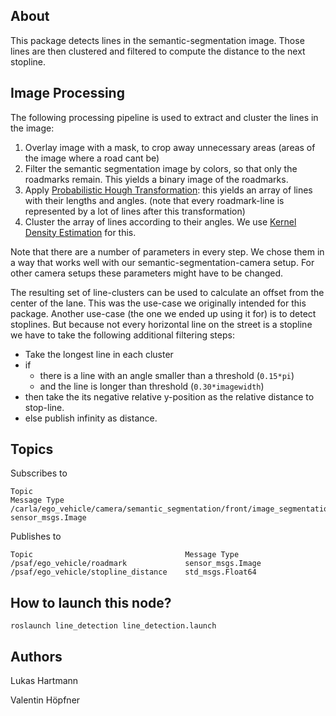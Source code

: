 ## About
This package detects lines in the semantic-segmentation image. Those lines are then clustered and filtered to compute the distance to the next stopline. 

## Image Processing
The following processing pipeline is used to extract and cluster the lines in the image:

1. Overlay image with a mask, to crop away unnecessary areas (areas of the image where a road cant be)
2. Filter the semantic segmentation image by colors, so that only the roadmarks remain. This yields a binary image of the roadmarks.
3. Apply [Probabilistic Hough Transformation](https://opencv-python-tutroals.readthedocs.io/en/latest/py_tutorials/py_imgproc/py_houghlines/py_houghlines.html): this yields an array of lines with their lengths and angles. (note that every roadmark-line is represented by a lot of lines after this transformation)
4. Cluster the array of lines according to their angles. We use [Kernel Density Estimation](https://en.wikipedia.org/wiki/Kernel_density_estimation) for this.

Note that there are a number of parameters in every step. We chose them in a way that works well with our semantic-segmentation-camera setup. For other camera setups these parameters might have to be changed. 

The resulting set of line-clusters can be used to calculate an offset from the center of the lane. This was the use-case we originally intended for this package. Another use-case (the one we ended up using it for) is to detect stoplines. But because not every horizontal line on the street is a stopline we have to take the following additional filtering steps: 

* Take the longest line in each cluster
* if 
    * there is a line with an angle smaller than a threshold (```0.15*pi```)
    * and the line is longer than threshold (```0.30*imagewidth```) 
* then take the its negative relative y-position as the relative distance to stop-line. 
* else publish infinity as distance.

## Topics
Subscribes to
```
Topic                                                                      Message Type
/carla/ego_vehicle/camera/semantic_segmentation/front/image_segmentation   sensor_msgs.Image

```

Publishes to
```
Topic                                  Message Type
/psaf/ego_vehicle/roadmark             sensor_msgs.Image
/psaf/ego_vehicle/stopline_distance    std_msgs.Float64

```

## How to launch this node?
```shell
roslaunch line_detection line_detection.launch
```

## Authors
Lukas Hartmann

Valentin Höpfner
